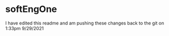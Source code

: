 # softEngOne

I have edited this readme and am pushing these changes back to the git on 1:33pm 9/29/2021
